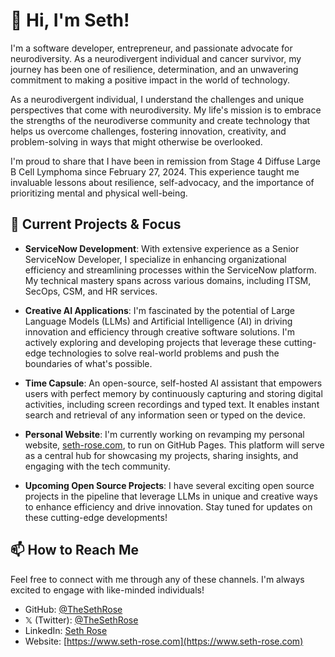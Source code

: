 # 👋 Hi, I'm Seth!

I'm a software developer, entrepreneur, and passionate advocate for neurodiversity. As a neurodivergent individual and cancer survivor, my journey has been one of resilience, determination, and an unwavering commitment to making a positive impact in the world of technology.

As a neurodivergent individual, I understand the challenges and unique perspectives that come with neurodiversity. My life's mission is to embrace the strengths of the neurodiverse community and create technology that helps us overcome challenges, fostering innovation, creativity, and problem-solving in ways that might otherwise be overlooked.

I'm proud to share that I have been in remission from Stage 4 Diffuse Large B Cell Lymphoma since February 27, 2024. This experience taught me invaluable lessons about resilience, self-advocacy, and the importance of prioritizing mental and physical well-being.

## 🔭 Current Projects & Focus

- **ServiceNow Development**: With extensive experience as a Senior ServiceNow Developer, I specialize in enhancing organizational efficiency and streamlining processes within the ServiceNow platform. My technical mastery spans across various domains, including ITSM, SecOps, CSM, and HR services.

- **Creative AI Applications**: I'm fascinated by the potential of Large Language Models (LLMs) and Artificial Intelligence (AI) in driving innovation and efficiency through creative software solutions. I'm actively exploring and developing projects that leverage these cutting-edge technologies to solve real-world problems and push the boundaries of what's possible.

- **Time Capsule**: An open-source, self-hosted AI assistant that empowers users with perfect memory by continuously capturing and storing digital activities, including screen recordings and typed text. It enables instant search and retrieval of any information seen or typed on the device.

- **Personal Website**: I'm currently working on revamping my personal website, [seth-rose.com](http://www.seth-rose.com), to run on GitHub Pages. This platform will serve as a central hub for showcasing my projects, sharing insights, and engaging with the tech community.

- **Upcoming Open Source Projects**: I have several exciting open source projects in the pipeline that leverage LLMs in unique and creative ways to enhance efficiency and drive innovation. Stay tuned for updates on these cutting-edge developments!

## 📫 How to Reach Me

Feel free to connect with me through any of these channels. I'm always excited to engage with like-minded individuals!

- GitHub: [@TheSethRose](https://github.com/TheSethRose)
- 𝕏 (Twitter): [@TheSethRose](https://x.com/TheSethRose)
- LinkedIn: [Seth Rose](https://www.linkedin.com/in/sethlrose/)
- Website: [https://www.seth-rose.com](https://www.seth-rose.com)
